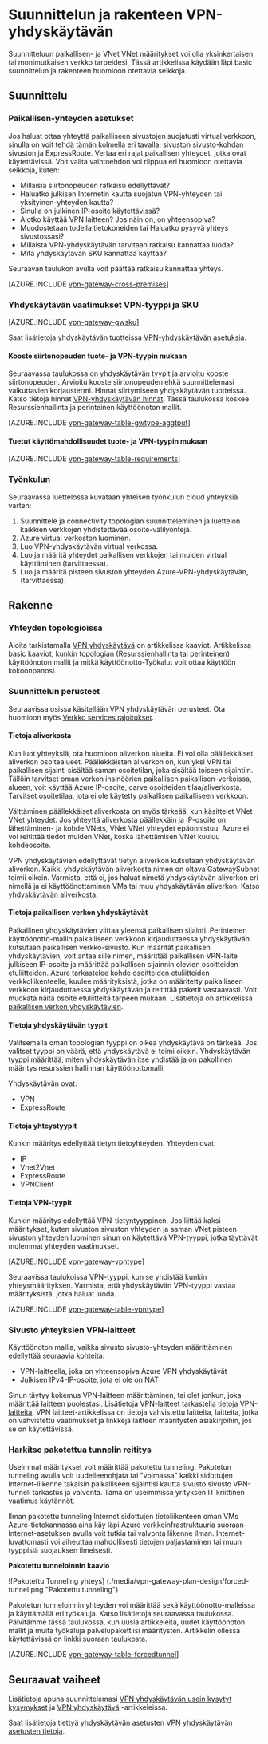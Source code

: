 <properties 
   pageTitle="VPN-yhdyskäytävän suunnittelun ja rakenteen | Microsoft Azure"
   description="Tietoja VPN-yhdyskäytävän suunnittelun ja rakenteen paikallisen-, hybrid ja VNet VNet yhteydet"
   services="vpn-gateway"
   documentationCenter="na"
   authors="cherylmc"
   manager="carmonm"
   editor=""
   tags="azure-service-management,azure-resource-manager"/>
<tags 
   ms.service="vpn-gateway"
   ms.devlang="na"
   ms.topic="article"
   ms.tgt_pltfrm="na"
   ms.workload="infrastructure-services"
   ms.date="10/18/2016"
   ms.author="cherylmc"/>

# <a name="planning-and-design-for-vpn-gateway"></a>Suunnittelun ja rakenteen VPN-yhdyskäytävän

Suunnitteluun paikallisen- ja VNet VNet määritykset voi olla yksinkertaisen tai monimutkaisen verkko tarpeidesi. Tässä artikkelissa käydään läpi basic suunnittelun ja rakenteen huomioon otettavia seikkoja.

## <a name="planning"></a>Suunnittelu


### <a name="compare"></a>Paikallisen-yhteyden asetukset

Jos haluat ottaa yhteyttä paikalliseen sivustojen suojatusti virtual verkkoon, sinulla on voit tehdä tämän kolmella eri tavalla: sivuston sivusto-kohdan sivuston ja ExpressRoute. Vertaa eri rajat paikallisen yhteydet, jotka ovat käytettävissä. Voit valita vaihtoehdon voi riippua eri huomioon otettavia seikkoja, kuten:


- Millaisia siirtonopeuden ratkaisu edellyttävät?
- Haluatko julkisen Internetin kautta suojatun VPN-yhteyden tai yksityinen-yhteyden kautta?
- Sinulla on julkinen IP-osoite käytettävissä?
- Aiotko käyttää VPN laitteen? Jos näin on, on yhteensopiva?
- Muodostetaan todella tietokoneiden tai Haluatko pysyvä yhteys sivustossasi?
- Millaista VPN-yhdyskäytävän tarvitaan ratkaisu kannattaa luoda?
- Mitä yhdyskäytävän SKU kannattaa käyttää?


Seuraavan taulukon avulla voit päättää ratkaisu kannattaa yhteys.


[AZURE.INCLUDE [vpn-gateway-cross-premises](../../includes/vpn-gateway-cross-premises-include.md)]



### <a name="gwrequire"></a>Yhdyskäytävän vaatimukset VPN-tyyppi ja SKU

[AZURE.INCLUDE [vpn-gateway-gwsku](../../includes/vpn-gateway-gwsku-include.md)]

Saat lisätietoja yhdyskäytävän tuotteissa [VPN-yhdyskäytävän asetuksia](vpn-gateway-about-vpn-gateway-settings.md#gwsku).

#### <a name="aggregate-throughput-by-sku-and-vpn-type"></a>Kooste siirtonopeuden tuote- ja VPN-tyypin mukaan

Seuraavassa taulukossa on yhdyskäytävän tyypit ja arvioitu kooste siirtonopeuden. Arvioitu kooste siirtonopeuden ehkä suunnittelemasi vaikuttavien korjaustermi.
Hinnat siirtymiseen yhdyskäytävän tuotteissa. Katso tietoja hinnat [VPN-yhdyskäytävän hinnat](https://azure.microsoft.com/pricing/details/vpn-gateway/). Tässä taulukossa koskee Resurssienhallinta ja perinteinen käyttöönoton mallit.

[AZURE.INCLUDE [vpn-gateway-table-gwtype-aggtput](../../includes/vpn-gateway-table-gwtype-aggtput-include.md)] 

#### <a name="supported-configurations-by-sku-and-vpn-type"></a>Tuetut käyttömahdollisuudet tuote- ja VPN-tyypin mukaan

[AZURE.INCLUDE [vpn-gateway-table-requirements](../../includes/vpn-gateway-table-requirements-include.md)] 

### <a name="wf"></a>Työnkulun

Seuraavassa luettelossa kuvataan yhteisen työnkulun cloud yhteyksiä varten:

1.  Suunnittele ja connectivity topologian suunnitteleminen ja luettelon kaikkien verkkojen yhdistettävää osoite-välilyöntejä.
2.  Azure virtual verkoston luominen. 
3.  Luo VPN-yhdyskäytävän virtual verkossa.
4.  Luo ja määritä yhteydet paikallisen verkkojen tai muiden virtual käyttäminen (tarvittaessa).
5.  Luo ja määritä pisteen sivuston yhteyden Azure-VPN-yhdyskäytävän, (tarvittaessa).
 

## <a name="design"></a>Rakenne

### <a name="topologies"></a>Yhteyden topologioissa

Aloita tarkistamalla [VPN yhdyskäytävä](vpn-gateway-about-vpngateways.md) on artikkelissa kaaviot. Artikkelissa basic kaaviot, kunkin topologian (Resurssienhallinta tai perinteinen) käyttöönoton mallit ja mitkä käyttöönotto-Työkalut voit ottaa käyttöön kokoonpanosi.   

### <a name="designbasics"></a>Suunnittelun perusteet

Seuraavissa osissa käsitellään VPN yhdyskäytävän perusteet. Ota huomioon myös [Verkko services rajoitukset](../articles/azure-subscription-service-limits.md#networking-limits).


#### <a name="subnets"></a>Tietoja aliverkosta

Kun luot yhteyksiä, ota huomioon aliverkon alueita. Ei voi olla päällekkäiset aliverkon osoitealueet. Päällekkäisten aliverkon on, kun yksi VPN tai paikallisen sijainti sisältää saman osoitetilan, joka sisältää toiseen sijaintiin. Tällöin tarvitset oman verkon insinöörien paikallisen paikallisen-verkoissa, alueen, voit käyttää Azure IP-osoite, carve osoitteiden tilaa/aliverkosta. Tarvitset osoitetilaa, jota ei ole käytetty paikallisen paikalliseen verkkoon. 

Välttäminen päällekkäiset aliverkosta on myös tärkeää, kun käsittelet VNet VNet yhteydet. Jos yhteyttä aliverkosta päällekkäin ja IP-osoite on lähettäminen- ja kohde VNets, VNet VNet yhteydet epäonnistuu. Azure ei voi reitittää tiedot muiden VNet, koska lähettämisen VNet kuuluu kohdeosoite. 

VPN yhdyskäytävien edellyttävät tietyn aliverkon kutsutaan yhdyskäytävän aliverkon. Kaikki yhdyskäytävän aliverkosta nimen on oltava GatewaySubnet toimii oikein. Varmista, että ei, jos haluat nimetä yhdyskäytävän aliverkon eri nimellä ja ei käyttöönottaminen VMs tai muu yhdyskäytävän aliverkon. Katso [yhdyskäytävän aliverkosta](vpn-gateway-about-vpn-gateway-settings.md#gwsub).

#### <a name="local"></a>Tietoja paikallisen verkon yhdyskäytävät

Paikallinen yhdyskäytävien viittaa yleensä paikallisen sijainti. Perinteinen käyttöönotto-mallin paikalliseen verkkoon kirjauduttaessa yhdyskäytävän kutsutaan paikallisen verkko-sivusto. Kun määrität paikallisen yhdyskäytävien, voit antaa sille nimen, määrittää paikallisen VPN-laite julkiseen IP-osoite ja määrittää paikallisen sijainnin olevien osoitteiden etuliitteiden. Azure tarkastelee kohde osoitteiden etuliitteiden verkkoliikenteelle, kuulee määrityksistä, jotka on määritetty paikalliseen verkkoon kirjauduttaessa yhdyskäytävän ja reitittää paketit vastaavasti. Voit muokata näitä osoite etuliitteitä tarpeen mukaan. Lisätietoja on artikkelissa [paikallisen verkon yhdyskäytävien](vpn-gateway-about-vpn-gateway-settings.md#lng).


#### <a name="gwtype"></a>Tietoja yhdyskäytävän tyypit

Valitsemalla oman topologian tyyppi on oikea yhdyskäytävä on tärkeää. Jos valitset tyyppi on väärä, että yhdyskäytävä ei toimi oikein. Yhdyskäytävän tyyppi määrittää, miten yhdyskäytävän itse yhdistää ja on pakollinen määritys resurssien hallinnan käyttöönottomalli.

Yhdyskäytävän ovat:

- VPN
- ExpressRoute

#### <a name="connectiontype"></a>Tietoja yhteystyypit

Kunkin määritys edellyttää tietyn tietoyhteyden. Yhteyden ovat:

- IP
- Vnet2Vnet
- ExpressRoute
- VPNClient


#### <a name="vpntype"></a>Tietoja VPN-tyypit

Kunkin määritys edellyttää VPN-tietyntyyppinen. Jos liittää kaksi määritykset, kuten sivuston sivuston yhteyden ja saman VNet pisteen sivuston yhteyden luominen sinun on käytettävä VPN-tyyppi, jotka täyttävät molemmat yhteyden vaatimukset.

[AZURE.INCLUDE [vpn-gateway-vpntype](../../includes/vpn-gateway-vpntype-include.md)] 

Seuraavissa taulukoissa VPN-tyyppi, kun se yhdistää kunkin yhteysmäärityksen. Varmista, että yhdyskäytävän VPN-tyyppi vastaa määrityksistä, jotka haluat luoda. 


[AZURE.INCLUDE [vpn-gateway-table-vpntype](../../includes/vpn-gateway-table-vpntype-include.md)] 

### <a name="devices"></a>Sivusto yhteyksien VPN-laitteet

Käyttöönoton mallia, vaikka sivusto sivusto-yhteyden määrittäminen edellyttää seuraavia kohteita:

- VPN-laitteella, joka on yhteensopiva Azure VPN yhdyskäytävät
- Julkisen IPv4-IP-osoite, jota ei ole on NAT

Sinun täytyy kokemus VPN-laitteen määrittäminen, tai olet jonkun, joka määrittää laitteen puolestasi. Lisätietoja VPN-laitteet tarkastella [tietoja VPN-laitteita](vpn-gateway-about-vpn-devices.md). VPN laitteet-artikkelissa on tietoja vahvistettu laitteita, laitteita, jotka on vahvistettu vaatimukset ja linkkejä laitteen määritysten asiakirjoihin, jos se on käytettävissä.

### <a name="forcedtunnel"></a>Harkitse pakotettua tunnelin reititys

Useimmat määritykset voit määrittää pakotettu tunneling. Pakotetun tunneling avulla voit uudelleenohjata tai "voimassa" kaikki sidottujen Internet-liikenne takaisin paikalliseen sijaintisi kautta sivusto sivusto VPN-tunneli tarkastus ja valvonta. Tämä on useimmissa yrityksen IT kriittinen vaatimus käytännöt. 

Ilman pakotettu tunneling Internet sidottujen tietoliikenteen oman VMs Azure-tietokannassa aina käy läpi Azure verkkoinfrastruktuuria suoraan-Internet-asetuksen avulla voit tutkia tai valvonta liikenne ilman. Internet-luvattomasti voi aiheuttaa mahdollisesti tietojen paljastaminen tai muun tyyppisiä suojauksen ilmeisesti.

**Pakotettu tunneloinnin kaavio**

![Pakotettu Tunneling yhteys] (./media/vpn-gateway-plan-design/forced-tunnel.png "Pakotettu tunneling")

Pakotetun tunneloinnin yhteyden voi määrittää sekä käyttöönotto-malleissa ja käyttämällä eri työkaluja. Katso lisätietoja seuraavassa taulukossa. Päivitämme tässä taulukossa, kun uusia artikkeleita, uudet käyttöönoton mallit ja muita työkaluja palvelupakettiisi määritysten. Artikkelin ollessa käytettävissä on linkki suoraan taulukosta.

[AZURE.INCLUDE [vpn-gateway-table-forcedtunnel](../../includes/vpn-gateway-table-forcedtunnel-include.md)] 



## <a name="next-steps"></a>Seuraavat vaiheet

Lisätietoja apuna suunnittelemasi [VPN yhdyskäytävän usein kysytyt kysymykset](vpn-gateway-vpn-faq.md) ja [VPN yhdyskäytävä](vpn-gateway-about-vpngateways.md) -artikkeleissa.

Saat lisätietoja tiettyä yhdyskäytävän asetusten [VPN yhdyskäytävän asetusten tietoja](vpn-gateway-about-vpn-gateway-settings.md).




